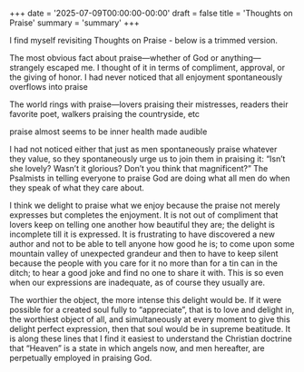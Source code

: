 +++
date = '2025-07-09T00:00:00-00:00'
draft = false
title = 'Thoughts on Praise'
summary = 'summary'
+++

I find myself revisiting Thoughts on Praise - below is a trimmed version.

The most obvious fact about praise—whether of God or anything—strangely escaped me. I thought of it in terms of compliment, approval, or the giving of honor. I had never noticed that all enjoyment spontaneously overflows into praise

The world rings with praise—lovers praising their mistresses, readers their favorite poet, walkers praising the countryside, etc

praise almost seems to be inner health made audible

I had not noticed either that just as men spontaneously praise whatever they value, so they spontaneously urge us to join them in praising it: “Isn’t she lovely? Wasn’t it glorious? Don’t you think that magnificent?” The Psalmists in telling everyone to praise God are doing what all men do when they speak of what they care about.

I think we delight to praise what we enjoy because the praise not merely expresses but completes the enjoyment. It is not out of compliment that lovers keep on telling one another how beautiful they are; the delight is incomplete till it is expressed. It is frustrating to have discovered a new author and not to be able to tell anyone how good he is; to come upon some mountain valley of unexpected grandeur and then to have to keep silent because the people with you care for it no more than for a tin can in the ditch; to hear a good joke and find no one to share it with. This is so even when our expressions are inadequate, as of course they usually are.

The worthier the object, the more intense this delight would be. If it were possible for a created soul fully to “appreciate”, that is to love and delight in, the worthiest object of all, and simultaneously at every moment to give this delight perfect expression, then that soul would be in supreme beatitude. It is along these lines that I find it easiest to understand the Christian doctrine that “Heaven” is a state in which angels now, and men hereafter, are perpetually employed in praising God.
